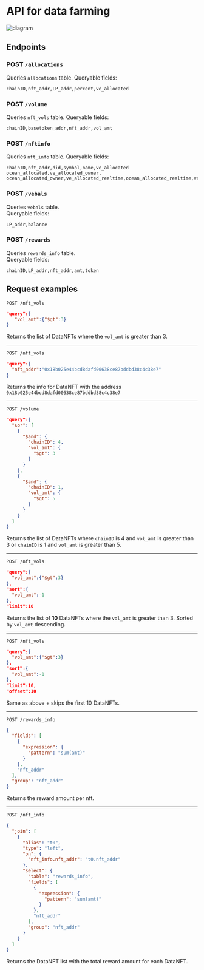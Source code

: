 # API for data farming



![diagram](https://user-images.githubusercontent.com/25263018/202422416-e7c8e196-fd7a-4c51-be01-bffe7296b073.png)

## Endpoints

### POST `/allocations`
Queries `allocations` table.
Queryable fields:
```
chainID,nft_addr,LP_addr,percent,ve_allocated
```

### POST `/volume`
Queries `nft_vols` table.
Queryable fields:
```
chainID,basetoken_addr,nft_addr,vol_amt
```

### POST `/nftinfo`
Queries `nft_info` table.
Queryable fields:
```
chainID,nft_addr,did,symbol,name,ve_allocated ocean_allocated,ve_allocated_owner, ocean_allocated_owner,ve_allocated_realtime,ocean_allocated_realtime,ve_allocated_realtime_owner,ocean_allocated_realtime_owner,volume,is_purgatory,apr,apy,owner_addr,round
```

### POST `/vebals`
Queries `vebals` table.  
Queryable fields:
```
LP_addr,balance
```

### POST `/rewards`
Queries `rewards_info` table.  
Queryable fields:
```
chainID,LP_addr,nft_addr,amt,token
```

## Request examples

`POST /nft_vols`
```json
"query":{
   "vol_amt":{"$gt":3}
}
```
Returns the list of DataNFTs where the `vol_amt` is greater than 3.

---

`POST /nft_vols`
```json
"query":{
  "nft_addr":"0x18b025e44bcd8dafd00638ce87bddbd38c4c38e7"
}
```
Returns the info for DataNFT with the address `0x18b025e44bcd8dafd00638ce87bddbd38c4c38e7`

---

`POST /volume`
```json
"query":{
  "$or": [
    {
      "$and": {
        "chainID": 4,
        "vol_amt": {
          "$gt": 3
        }
      }
    },
    {
      "$and": {
        "chainID": 1,
        "vol_amt": {
          "$gt": 5
        }
      }
    }
  ]
}
```
Returns the list of DataNFTs where `chainID` is 4 and `vol_amt` is greater than 3 or `chainID` is 1 and `vol_amt` is greater than 5.

---

`POST /nft_vols`
```json
"query":{
  "vol_amt":{"$gt":3}
},
"sort":{
  "vol_amt":-1
},
"limit":10
```
Returns the list of **10** DataNFTs where the `vol_amt` is greater than 3. Sorted by `vol_amt` descending.

---

`POST /nft_vols`
```json
"query":{
  "vol_amt":{"$gt":3}
},
"sort":{
  "vol_amt":-1
},
"limit":10,
"offset":10
```

Same as above + skips the first 10 DataNFTs.

---

`POST /rewards_info`
```json
{
  "fields": [
    {
      "expression": {
        "pattern": "sum(amt)"
      }
    },
    "nft_addr"
  ],
  "group": "nft_addr"
}
```

Returns the reward amount per nft.

---

`POST /nft_info`
```json
{
  "join": [
    {
      "alias": "t0",
      "type": "left",
      "on": {
        "nft_info.nft_addr": "t0.nft_addr"
      },
      "select": {
        "table": "rewards_info",
        "fields": [
          {
            "expression": {
              "pattern": "sum(amt)"
            }
          },
          "nft_addr"
        ],
        "group": "nft_addr"
      }
    }
  ]
}
```

Returns the DataNFT list with the total reward amount for each DataNFT.
